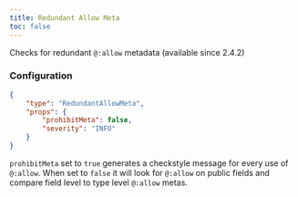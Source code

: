 ```yaml
---
title: Redundant Allow Meta
toc: false
---
```


Checks for redundant `@:allow` metadata (available since 2.4.2)

### Configuration

```json
{
    "type": "RedundantAllowMeta",
    "props": {
        "prohibitMeta": false,
        "severity": "INFO"
    }
}
```

`prohibitMeta` set to `true` generates a checkstyle message for every use of `@:allow`. When set to `false` it will look for `@:allow` on public fields and compare field level to type level `@:allow` metas.
